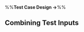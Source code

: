 <link rel="stylesheet" href="{{baseUrl}}/css/textbook.css">

<div class="website-content">

%%**Test Case Design →**%%

## Combining Test Inputs

<div id="main">

<include src="why/embed.md" />
<include src="combinationStrategies/embed.md" />
<include src="heuristicValid/embed.md" />
<include src="heuristicInvalid/embed.md" />
<include src="mix/embed.md" />

</div>

</div>
